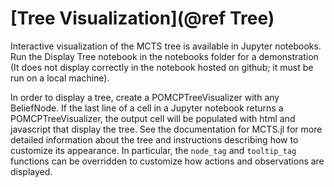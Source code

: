 # [Tree Visualization](@ref Tree)

Interactive visualization of the MCTS tree is available in Jupyter notebooks. Run the Display Tree notebook in the notebooks folder for a demonstration (It does not display correctly in the notebook hosted on github; it must be run on a local machine).

In order to display a tree, create a POMCPTreeVisualizer with any BeliefNode. If the last line of a cell in a Jupyter notebook returns a POMCPTreeVisualizer, the output cell will be populated with html and javascript that display the tree. See the documentation for MCTS.jl for more detailed information about the tree and instructions describing how to customize its appearance. In particular, the `node_tag` and `tooltip_tag` functions can be overridden to customize how actions and observations are displayed.
